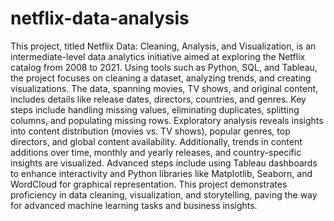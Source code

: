 # netflix-data-analysis

This project, titled Netflix Data: Cleaning, Analysis, and Visualization, is an intermediate-level data analytics initiative aimed at exploring the Netflix catalog from 2008 to 2021. Using tools such as Python, SQL, and Tableau, the project focuses on cleaning a dataset, analyzing trends, and creating visualizations. The data, spanning movies, TV shows, and original content, includes details like release dates, directors, countries, and genres. Key steps include handling missing values, eliminating duplicates, splitting columns, and populating missing rows. Exploratory analysis reveals insights into content distribution (movies vs. TV shows), popular genres, top directors, and global content availability. Additionally, trends in content additions over time, monthly and yearly releases, and country-specific insights are visualized. Advanced steps include using Tableau dashboards to enhance interactivity and Python libraries like Matplotlib, Seaborn, and WordCloud for graphical representation. This project demonstrates proficiency in data cleaning, visualization, and storytelling, paving the way for advanced machine learning tasks and business insights.

